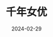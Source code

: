 ---
layout: page
title: 千年女优
description: >
  “今敏”是一种风格。
category: 电影
img: assets/img/movie/qian_nian_nv_you.webp
star: 4
date: 2024-02-29
---
